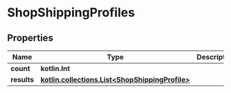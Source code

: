 
# ShopShippingProfiles

## Properties
| Name | Type | Description | Notes |
| ------------ | ------------- | ------------- | ------------- |
| **count** | **kotlin.Int** |  |  [optional] |
| **results** | [**kotlin.collections.List&lt;ShopShippingProfile&gt;**](ShopShippingProfile.md) |  |  [optional] |



